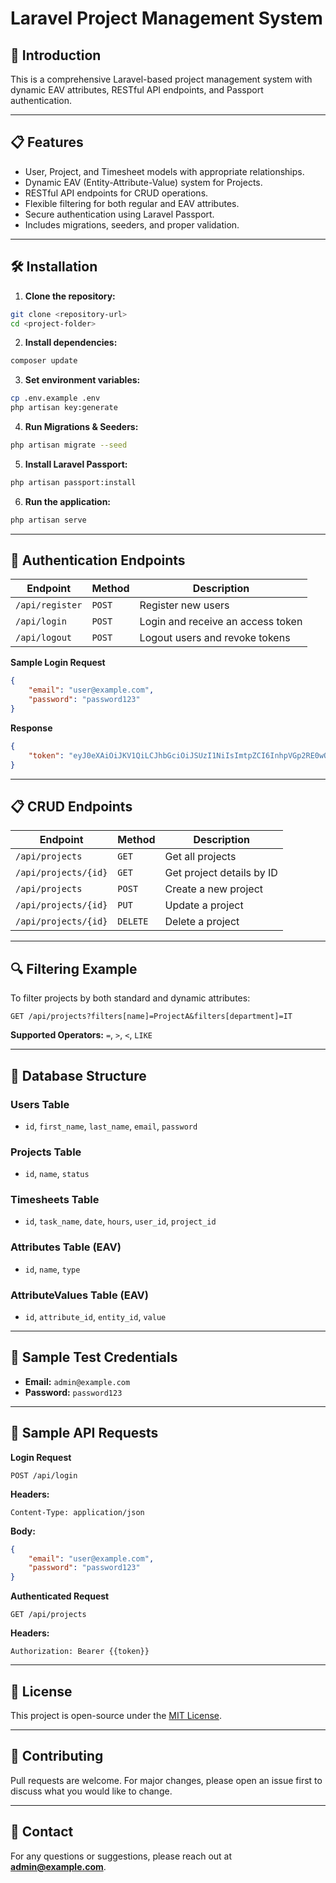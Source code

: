 # Laravel Project Management System

## 🚀 Introduction
This is a comprehensive Laravel-based project management system with dynamic EAV attributes, RESTful API endpoints, and Passport authentication.

---

## 📋 Features
- User, Project, and Timesheet models with appropriate relationships.
- Dynamic EAV (Entity-Attribute-Value) system for Projects.
- RESTful API endpoints for CRUD operations.
- Flexible filtering for both regular and EAV attributes.
- Secure authentication using Laravel Passport.
- Includes migrations, seeders, and proper validation.

---

## 🛠️ Installation

1. **Clone the repository:**
```bash
git clone <repository-url>
cd <project-folder>
```

2. **Install dependencies:**
```bash
composer update
```

3. **Set environment variables:**
```bash
cp .env.example .env
php artisan key:generate
```

4. **Run Migrations & Seeders:**
```bash
php artisan migrate --seed
```

5. **Install Laravel Passport:**
```bash
php artisan passport:install
```

6. **Run the application:**
```bash
php artisan serve
```

---

## 🔐 Authentication Endpoints

| Endpoint         | Method | Description |
|------------------|--------|--------------|
| `/api/register`   | `POST` | Register new users |
| `/api/login`      | `POST` | Login and receive an access token |
| `/api/logout`     | `POST` | Logout users and revoke tokens |

**Sample Login Request**
```json
{
    "email": "user@example.com",
    "password": "password123"
}
```

**Response**
```json
{
    "token": "eyJ0eXAiOiJKV1QiLCJhbGciOiJSUzI1NiIsImtpZCI6InhpVGp2RE0wOGF3"
}
```

---

## 📋 CRUD Endpoints

| Endpoint               | Method | Description |
|------------------------|--------|--------------|
| `/api/projects`         | `GET`  | Get all projects |
| `/api/projects/{id}`    | `GET`  | Get project details by ID |
| `/api/projects`         | `POST` | Create a new project |
| `/api/projects/{id}`    | `PUT`  | Update a project |
| `/api/projects/{id}`    | `DELETE`| Delete a project |

---

## 🔍 Filtering Example
To filter projects by both standard and dynamic attributes:
```
GET /api/projects?filters[name]=ProjectA&filters[department]=IT
```
**Supported Operators:** `=`, `>`, `<`, `LIKE`

---

## 📂 Database Structure
### Users Table
- `id`, `first_name`, `last_name`, `email`, `password`

### Projects Table
- `id`, `name`, `status`

### Timesheets Table
- `id`, `task_name`, `date`, `hours`, `user_id`, `project_id`

### Attributes Table (EAV)
- `id`, `name`, `type`

### AttributeValues Table (EAV)
- `id`, `attribute_id`, `entity_id`, `value`

---

## 🧪 Sample Test Credentials
- **Email:** `admin@example.com`
- **Password:** `password123`

---

## 📄 Sample API Requests
**Login Request**
```
POST /api/login
```
**Headers:**
```
Content-Type: application/json
```
**Body:**
```json
{
    "email": "user@example.com",
    "password": "password123"
}
```

**Authenticated Request**
```
GET /api/projects
```
**Headers:**
```
Authorization: Bearer {{token}}
```

---

## 📜 License
This project is open-source under the [MIT License](LICENSE).

---

## 🤝 Contributing
Pull requests are welcome. For major changes, please open an issue first to discuss what you would like to change.

---

## 📧 Contact
For any questions or suggestions, please reach out at **admin@example.com**.

